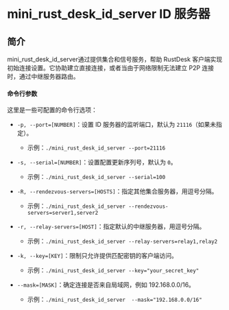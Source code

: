 
# mini_rust_desk_id_server ID 服务器

## 简介

mini_rust_desk_id_server通过提供集合和信号服务，帮助 RustDesk 客户端实现初始连接设置。它协助建立直接连接，或者当由于网络限制无法建立 P2P 连接时，通过中继服务器路由。

#### 命令行参数

这里是一些可配置的命令行选项：

- `-p, --port=[NUMBER]`：设置 ID 服务器的监听端口，默认为 `21116`（如果未指定）。
  - 示例：`./mini_rust_desk_id_server --port=21116`

- `-s, --serial=[NUMBER]`：设置配置更新序列号，默认为 `0`。
  - 示例：`./mini_rust_desk_id_server --serial=100`

- `-R, --rendezvous-servers=[HOSTS]`：指定其他集合服务器，用逗号分隔。
  - 示例：`./mini_rust_desk_id_server --rendezvous-servers=server1,server2`

- `-r, --relay-servers=[HOST]`：指定默认的中继服务器，用逗号分隔。
  - 示例：`./mini_rust_desk_id_server --relay-servers=relay1,relay2`

- `-k, --key=[KEY]`：限制只允许提供匹配密钥的客户端访问。
  - 示例：`./mini_rust_desk_id_server --key="your_secret_key"`

- `--mask=[MASK]`：确定连接是否来自局域网，例如 192.168.0.0/16。
  - 示例：`./mini_rust_desk_id_server  --mask="192.168.0.0/16"`
